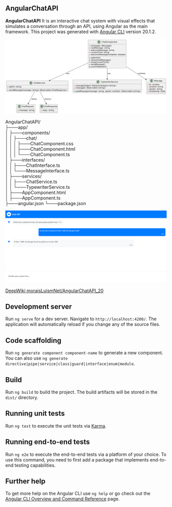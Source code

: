 ## AngularChatAPI

**AngularChatAPI** It is an interactive chat system with visual effects that simulates a conversation through an API, using Angular as the main framework.
This project was generated with [Angular CLI](https://github.com/angular/angular-cli) version 20.1.2.

![AngularChatAPI](img/UML.png)

AngularChatAPI/  
├───app/  
│   ├───components/  
│   │   ├───chat/  
│   │   │   ├───ChatComponent.css  
│   │   │   ├───ChatComponent.html  
│   │   │   └───ChatComponent.ts   
│   ├───interfaces/  
│   │   ├───ChatInterface.ts  
│   │   └───MessageInterface.ts  
│   ├───services/  
│   │   ├───ChatService.ts  
│   │   └───TypewriterService.ts   
│   ├───AppComponent.html  
│   ├───AppComponent.ts   
├───angular.json
└───package.json 


![AngularChatAPI](img/1.png)


[DeepWiki moraisLuismNet/AngularChatAPI_20](https://deepwiki.com/moraisLuismNet/AngularChatAPI_20)


## Development server

Run `ng serve` for a dev server. Navigate to `http://localhost:4200/`. The application will automatically reload if you change any of the source files.

## Code scaffolding

Run `ng generate component component-name` to generate a new component. You can also use `ng generate directive|pipe|service|class|guard|interface|enum|module`.

## Build

Run `ng build` to build the project. The build artifacts will be stored in the `dist/` directory.

## Running unit tests

Run `ng test` to execute the unit tests via [Karma](https://karma-runner.github.io).

## Running end-to-end tests

Run `ng e2e` to execute the end-to-end tests via a platform of your choice. To use this command, you need to first add a package that implements end-to-end testing capabilities.

## Further help

To get more help on the Angular CLI use `ng help` or go check out the [Angular CLI Overview and Command Reference](https://angular.io/cli) page.


